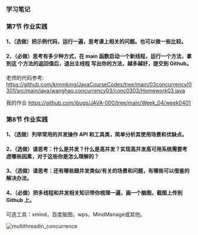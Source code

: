 ### 学习笔记

### 第7节 作业实践
#### 1、（选做）把示例代码，运行一遍，思考课上相关的问题。也可以做一些比较。
#### 2、（必做）思考有多少种方式，在 main 函数启动一个新线程，运行一个方法，拿到这 个方法的返回值后，退出主线程 写出你的方法，越多越好，提交到 Github。

老师的代码参考:
https://github.com/kimmking/JavaCourseCodes/tree/main/03concurrency/0301/src/main/java/wanghao.concurrency03/conc0303/Homework03.java

我的作业
https://github.com/ibugs/JAVA-000/tree/main/Week_04/week0401

### 第8节 作业实践
#### 1、（选做）列举常用的并发操作 API 和工具类，简单分析其使用场景和优缺点。
#### 2、（选做）请思考：什么是并发？什么是高并发？实现高并发高可用系统需要考虑哪些因素，对于这些你是怎么理解的？
#### 3、（选做）请思考：还有哪些跟并发类似/有关的场景和问题，有哪些可以借鉴的解决办法。
#### 4、（必做）把多线程和并发相关知识带你梳理一遍，画一个脑图，截图上传到 Github 上。
可选工具：xmind，百度脑图，wps，MindManage或其他。

![multithreadin_concurrence](./images/多线程与并发.png)

